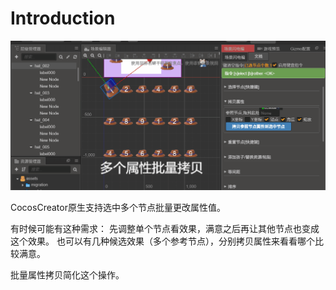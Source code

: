 # Introduction

![avatar](./a.gif)

CocosCreator原生支持选中多个节点批量更改属性值。

有时候可能有这种需求：
先调整单个节点看效果，满意之后再让其他节点也变成这个效果。
也可以有几种候选效果（多个参考节点），分别拷贝属性来看看哪个比较满意。

批量属性拷贝简化这个操作。